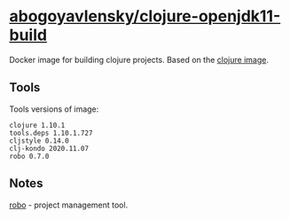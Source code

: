 # [abogoyavlensky/clojure-openjdk11-build](https://hub.docker.com/r/abogoyavlensky/clojure-openjdk11-build)

Docker image for building clojure projects.
Based on the [clojure image](https://hub.docker.com/_/clojure).

## Tools

Tools versions of image:

```
clojure 1.10.1
tools.deps 1.10.1.727
cljstyle 0.14.0
clj-kondo 2020.11.07
robo 0.7.0
```

## Notes

[robo](https://github.com/tj/robo) - project management tool.
